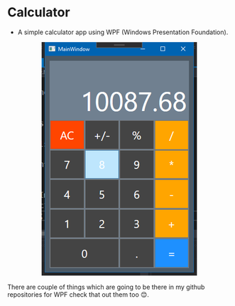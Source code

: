 # Calculator
- A simple calculator app using WPF (Windows Presentation Foundation).
<p align="center">
  <img src="https://raw.githubusercontent.com/Psp29onetwo/Calculator/master/calc.png" width="350" title="hover text">
</p>
<p>
  There are couple of things which are going to be there in my github repositories for WPF check that out them too 😊.
 </p>
